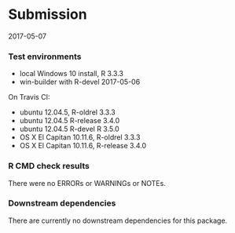
# Submission
2017-05-07


### Test environments
* local Windows 10 install, R 3.3.3
* win-builder with R-devel 2017-05-06

On Travis CI:
* ubuntu 12.04.5, R-oldrel 3.3.3
* ubuntu 12.04.5 R-release 3.4.0
* ubuntu 12.04.5 R-devel R 3.5.0
* OS X El Capitan 10.11.6, R-oldrel 3.3.3
* OS X El Capitan 10.11.6, R-release 3.4.0

### R CMD check results
There were no ERRORs or WARNINGs or NOTEs.

### Downstream dependencies
There are currently no downstream dependencies for this package.